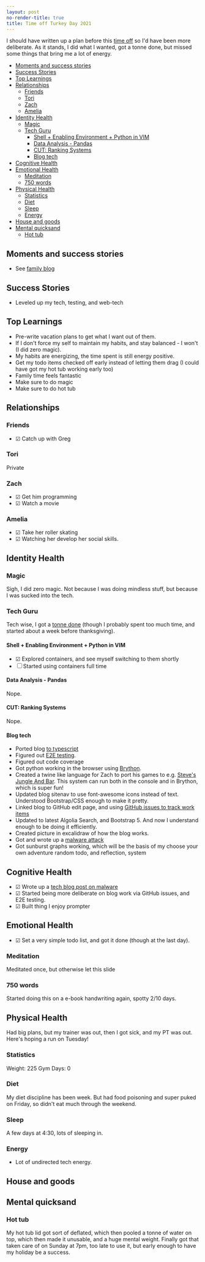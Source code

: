 ```yaml
---
layout: post
no-render-title: true
title: Time off Turkey Day 2021
---
```


I should have written up a plan before this [time off](/time-off) so I'd have been more deliberate. As it stands, I did what I wanted, got a tonne done, but missed some things that bring me a lot of energy.

<!-- prettier-ignore-start -->
<!-- vim-markdown-toc GFM -->

- [Moments and success stories](#moments-and-success-stories)
- [Success Stories](#success-stories)
- [Top Learnings](#top-learnings)
- [Relationships](#relationships)
    - [Friends](#friends)
    - [Tori](#tori)
    - [Zach](#zach)
    - [Amelia](#amelia)
- [Identity Health](#identity-health)
    - [Magic](#magic)
    - [Tech Guru](#tech-guru)
        - [Shell + Enabling Environment + Python in VIM](#shell--enabling-environment--python-in-vim)
        - [Data Analysis - Pandas](#data-analysis---pandas)
        - [CUT: Ranking Systems](#cut-ranking-systems)
        - [Blog tech](#blog-tech)
- [Cognitive Health](#cognitive-health)
- [Emotional Health](#emotional-health)
    - [Meditation](#meditation)
    - [750 words](#750-words)
- [Physical Health](#physical-health)
    - [Statistics](#statistics)
    - [Diet](#diet)
    - [Sleep](#sleep)
    - [Energy](#energy)
- [House and goods](#house-and-goods)
- [Mental quicksand](#mental-quicksand)
    - [Hot tub](#hot-tub)

<!-- vim-markdown-toc -->
<!-- prettier-ignore-end -->

## Moments and success stories

- See [family blog]([/ig66/591)

## Success Stories

- Leveled up my tech, testing, and web-tech

## Top Learnings

- Pre-write vacation plans to get what I want out of them.
- If I don't force my self to maintain my habits, and stay balanced - I won't (I did zero magic).
- My habits are energizing, the time spent is still energy positive.
- Get my todo items checked off early instead of letting them drag (I could have got my hot tub working early too)
- Family time feels fantastic
- Make sure to do magic
- Make sure to do hot tub

## Relationships

### Friends

- ☑ Catch up with Greg

### Tori

Private

### Zach

- ☑ Get him programming
- ☑ Watch a movie

### Amelia

- ☑ Take her roller skating
- ☑ Watching her develop her social skills.

## Identity Health

### Magic

Sigh, I did zero magic. Not because I was doing mindless stuff, but because I was sucked into the tech.

### Tech Guru

Tech wise, I got a [tonne done](https://github.com/idvorkin/idvorkin.github.io/compare/master@%7B2021-11-19%7D...master@%7B2021-11-29%7D) (though I probably spent too much time, and started about a week before thanksgiving).

#### Shell + Enabling Environment + Python in VIM

- ☑ Explored containers, and see myself switching to them shortly
- ☐ Started using containers full time

#### Data Analysis - Pandas

Nope.

#### CUT: Ranking Systems

Nope.

#### Blog tech

- Ported blog [to typescript](https://github.com/idvorkin/idvorkin.github.io/commit/81663832722fc49ba43f4162194f92d713df822d#diff-b55cdbef4907b7045f32cc5360d48d262cca5f94062e353089f189f4460039e0)
- Figured out [E2E testing](https://dashboard.cypress.io/projects/s7659o/runs).
- Figured out code coverage
- Got python working in the browser using [Brython](/brython).
- Created a twine like language for Zach to port his games to e.g. [Steve's Jungle And Bar](/snjb). This system can run both in the console and in Brython, which is super fun!
- Updated blog sitenav to use font-awesome icons instead of text. Understood Bootstrap/CSS enough to make it pretty.
- Linked blog to GitHub edit page, and using [GitHub issues to track work items](https://github.com/idvorkin/idvorkin.github.io/issues/16)
- Updated to latest Algolia Search, and Bootstrap 5. And now I understand enough to be doing it efficiently.
- Created picture in excalidraw of how the blog works.
- Got and wrote up a [malware attack](/adblocker-trojan)
- Got sunburst graphs working, which will be the basis of my choose your own adventure random todo, and reflection, system

## Cognitive Health

- ☑ Wrote up a [tech blog post on malware](/adblocker-trojan)
- ☑ Started being more deliberate on blog work via GitHub issues, and E2E testing.
- ☑ Built thing I enjoy prompter

## Emotional Health

- ☑ Set a very simple todo list, and got it done (though at the last day).

### Meditation

Meditated once, but otherwise let this slide

### 750 words

Started doing this on a e-book handwriting again, spotty 2/10 days.

## Physical Health

Had big plans, but my trainer was out, then I got sick, and my PT was out. Here's hoping a run on Tuesday!

### Statistics

Weight: 225
Gym Days: 0

### Diet

My diet discipline has been week. But had food poisoning and super puked on Friday, so didn't eat much through the weekend.

### Sleep

A few days at 4:30, lots of sleeping in.

### Energy

- Lot of undirected tech energy.

## House and goods

## Mental quicksand

### Hot tub

My hot tub lid got sort of deflated, which then pooled a tonne of water on top, which then made it unusable, and a huge mental weight. Finally got that taken care of on Sunday at 7pm, too late to use it, but early enough to have my holiday be a success.
